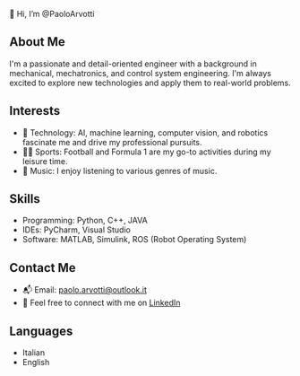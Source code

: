 👋 Hi, I’m @PaoloArvotti

## About Me
I'm a passionate and detail-oriented engineer with a background in mechanical, mechatronics, and control system engineering. 
I'm always excited to explore new technologies and apply them to real-world problems.

## Interests
- 🧠 Technology: AI, machine learning, computer vision, and robotics fascinate me and drive my professional pursuits.
- 🏃‍♂️ Sports: Football and Formula 1 are my go-to activities during my leisure time.
- 🎵 Music: I enjoy listening to various genres of music.

## Skills
- Programming: Python, C++, JAVA
- IDEs: PyCharm, Visual Studio
- Software: MATLAB, Simulink, ROS (Robot Operating System)

## Contact Me
- 📬 Email: paolo.arvotti@outlook.it
- 🤝 Feel free to connect with me on [LinkedIn](https://www.linkedin.com/in/paolo-arvotti-1151a9215)

## Languages
- Italian 
- English


<!---
PaoloArvotti/PaoloArvotti is a ✨ special ✨ repository because its `README.md` (this file) appears on your GitHub profile.
You can click the Preview link to take a look at your changes.
--->
